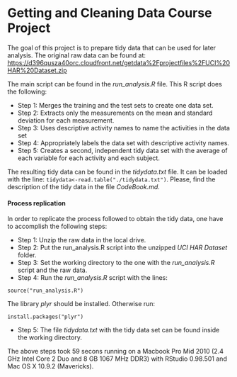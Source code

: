 Getting and Cleaning Data Course Project
========================================
The goal of this project is to prepare tidy data that can be used for later analysis. The original raw data can be found at: https://d396qusza40orc.cloudfront.net/getdata%2Fprojectfiles%2FUCI%20HAR%20Dataset.zip

The main script can be found in the *run_analysis.R* file. This R script does the following:
* Step 1: Merges the training and the test sets to create one data set.
* Step 2: Extracts only the measurements on the mean and standard deviation for each measurement. 
* Step 3: Uses descriptive activity names to name the activities in the data set
* Step 4: Appropriately labels the data set with descriptive activity names. 
* Step 5: Creates a second, independent tidy data set with the average of each variable for each activity and each subject.

The resulting tidy data can be found in the *tidydata.txt* file. It can be loaded with the line: `tidydata<-read.table("./tidydata.txt")`. Please, find the description of the tidy data in the file *CodeBook.md*.

#### Process replication

In order to replicate the process followed to obtain the tidy data, one have to accomplish the following steps:
* Step 1: Unzip the raw data in the local drive.
* Step 2: Put the run_analysis.R script into the unzipped *UCI HAR Dataset* folder.
* Step 3: Set the working directory to the one with the *run_analysis.R* script and the raw data.
* Step 4: Run the *run_analysis.R* script with the lines:
```{r}
source("run_analysis.R")
```
The library *plyr* should be installed. Otherwise run:
```{r}
install.packages("plyr")
```
* Step 5: The file *tidydata.txt* with the tidy data set can be found inside the working directory.

The above steps took 59 secons running on a Macbook Pro Mid 2010 (2.4 GHz Intel Core 2 Duo and 8 GB 1067 MHz DDR3) with RStudio 0.98.501 and Mac OS X 10.9.2 (Mavericks).